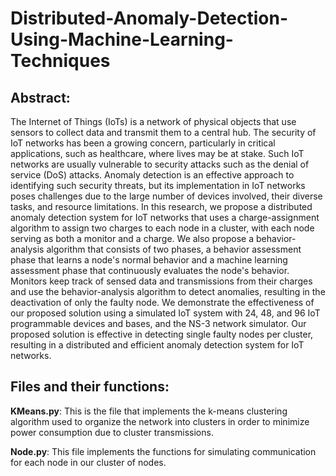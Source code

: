 # Distributed-Anomaly-Detection-Using-Machine-Learning-Techniques

## Abstract:
The Internet of Things (IoTs) is a network of physical objects that use sensors to collect data and transmit them to a central hub. The security of IoT networks has been a growing concern, particularly in critical applications, such as healthcare, where lives may be at stake. Such IoT networks are usually vulnerable to security attacks such as the denial of service (DoS) attacks. Anomaly detection is an effective approach to identifying such security threats, but its implementation in IoT networks poses challenges due to the large number of devices involved, their diverse tasks, and resource limitations. In this research, we propose a distributed anomaly detection system for IoT networks that uses a charge-assignment algorithm to assign two charges to each node in a cluster, with each node serving as both a monitor and a charge. We also propose a behavior-analysis algorithm that consists of two phases, a behavior assessment phase that learns a node's normal behavior and a machine learning assessment phase that continuously evaluates the node's behavior. Monitors keep track of sensed data and transmissions from their charges and use the behavior-analysis algorithm to detect anomalies, resulting in the deactivation of only the faulty node. We demonstrate the effectiveness of our proposed solution using a simulated IoT system with 24, 48, and 96 IoT programmable devices and bases, and the NS-3 network simulator. Our proposed solution is effective in detecting single faulty nodes per cluster, resulting in a distributed and efficient anomaly detection system for IoT networks.

## Files and their functions:
  **KMeans.py**: This is the file that implements the k-means clustering algorithm used to organize the network into clusters in order to minimize power consumption due to cluster transmissions.
  
  **Node.py**: This file implements the functions for simulating communication for each node in our cluster of nodes.
